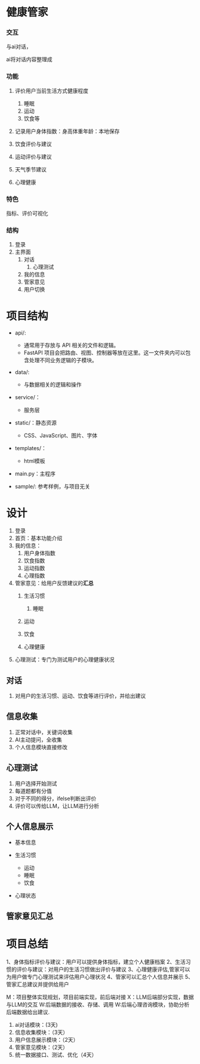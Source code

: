 # 健康管家

### 交互

与ai对话，

ai将对话内容整理成

### 功能

1. 评价用户当前生活方式健康程度
   1. 睡眠
   2. 运动
   3. 饮食等
2. 记录用户身体指数：身高体重年龄：本地保存
3. 饮食评价与建议
4. 运动评价与建议

5. 天气季节建议
6. 心理健康

### 特色

指标、评价可视化


### 结构

1. 登录
2. 主界面
   1. 对话
      1. 心理测试
   2. 我的信息
   3. 管家意见
   4. 用户切换
   

# 项目结构

- api/:
  - 通常用于存放与 API 相关的文件和逻辑。
  - FastAPI 项目会把路由、视图、控制器等放在这里。这一文件夹内可以包含处理不同业务逻辑的子模块。
- data/:
  - 与数据相关的逻辑和操作
- service/：
  - 服务层
- static/：静态资源
  - CSS、JavaScript、图片、字体
- templates/：
  - html模板
- main.py：主程序

- sample/: 参考样例，与项目无关

# 设计

1. 登录
2. 首页：基本功能介绍
3. 我的信息：
   1. 用户身体指数
   2. 饮食指数
   3. 运动指数
   4. 心理指数
4. 管家意见：给用户反馈建议的**汇总**
   1. 生活习惯
      1. 睡眠
   2. 运动
   3. 饮食

   4. 心理健康
5. 心理测试：专门为测试用户的心理健康状况


## 对话

1. 对用户的生活习惯、运动、饮食等进行评价，并给出建议


## 信息收集

1. 正常对话中，关键词收集
2. AI主动提问，全收集
3. 个人信息模块直接修改

## 心理测试

1. 用户选择开始测试
2. 每道题都有分值
3. 对于不同的得分，ifelse判断出评价
4. 评价可以传给LLM，让LLM进行分析

## 个人信息展示

- 基本信息

- 生活习惯
  - 运动
  - 睡眠
  - 饮食

- 心理状态


## 管家意见汇总





# 项目总结

1、身体指标评价与建议：用户可以提供身体指标，建立个人健康档案
2、生活习惯的评价与建议：对用户的生活习惯做出评价与建议
3、心理健康评估,管家可以为用户做专门心理测试来评估用户心理状况
4、管家可以汇总个人信息并展示
5、管家汇总建议并提供给用户


M：项目整体实现规划，项目前端实现，前后端对接
X：LLM后端部分实现，数据与LLM的交互
W:后端数据的接收、存储、调用
W:后端心理咨询模块，协助分析后端数据给出建议.


1. ai对话模块：(3天)
2. 信息收集模块：（3天）
3. 用户信息展示模块：（2天）
4. 管家意见模块：（2天）
5. 统一数据接口、测试、优化（4天）